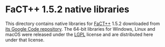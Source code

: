 # FaCT++ 1.5.2 native libraries

This directory contains native libraries for [FaCT++] 1.5.2 downloaded from
[its Google Code repository]. The 64-bit libraries for Windows, Linux and macOS
were released under the [LGPL] license and are distributed here under that license.

[FaCT++]: https://bitbucket.org/dtsarkov/factplusplus
[its Google Code repository]: https://code.google.com/archive/p/factplusplus/downloads
[LGPL]: ./licensing/lgpl-1.2.txt
